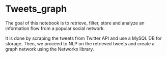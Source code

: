 # Tweets_graph

The goal of this notebook is to retrieve, filter, store and analyze an information flow from a popular social network.

It is done by scraping the tweets from Twitter API and use a MySQL DB for storage. Then, we proceed to NLP on the retrieved tweets and create a graph network using the Networkx library.
